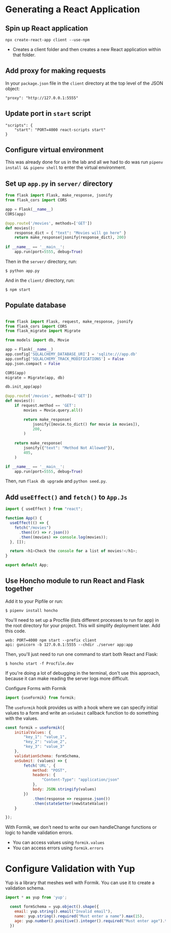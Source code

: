 # Generating a React Application
## Spin up React application
```
npx create-react-app client --use-npm
```
- Creates a client folder and then creates a new React application within that folder.
## Add proxy for making requests
In your `package.json` file in the `client` directory at the top level of the JSON object: 
```
"proxy": "http://127.0.0.1:5555"
```
## Update port in `start` script
```
"scripts": {
	"start": "PORT=4000 react-scripts start"
}
```
## Configure virtual environment
This was already done for us in the lab and all we had to do was run `pipenv install && pipenv shell` to enter the virtual environment.
## Set up `app.py` in `server/` directory
```python
from flask import Flask, make_response, jsonify 
from flask_cors import CORS 

app = Flask(__name__) 
CORS(app) 

@app.route('/movies', methods=['GET']) 
def movies(): 
	response_dict = { "text": "Movies will go here" } 
	return make_response(jsonify(response_dict), 200) 
	
if __name__ == '__main__': 
	app.run(port=5555, debug=True)

```

Then in the `server/` directory, run: 
```
$ python app.py
```

And in the `client/` directory, run: 
```
$ npm start
```
## Populate database
```python

from flask import Flask, request, make_response, jsonify
from flask_cors import CORS
from flask_migrate import Migrate

from models import db, Movie

app = Flask(__name__)
app.config['SQLALCHEMY_DATABASE_URI'] = 'sqlite:///app.db'
app.config['SQLALCHEMY_TRACK_MODIFICATIONS'] = False
app.json.compact = False

CORS(app)
migrate = Migrate(app, db)

db.init_app(app)

@app.route('/movies', methods=['GET'])
def movies():
    if request.method == 'GET':
        movies = Movie.query.all()

        return make_response(
            jsonify([movie.to_dict() for movie in movies]),
            200,
        )
    
    return make_response(
        jsonify({"text": "Method Not Allowed"}),
        405,
    ) 

if __name__ == '__main__':
    app.run(port=5555, debug=True)
```

Then, run `flask db upgrade` and `python seed.py`.

## Add `useEffect()` and `fetch()` to `App.Js`

```javascript
import { useEffect } from "react";

function App() {
  useEffect(() => {
    fetch("/movies")
      .then((r) => r.json())
      .then((movies) => console.log(movies));
  }, []);

  return <h1>Check the console for a list of movies!</h1>;
}

export default App;

```

## Use Honcho module to run React and Flask together

Add it to your Pipfile or run: 

```
$ pipenv install honcho
```

You'll need to set up a Procfile (lists different processes to run for app) in the root directory for your project. This will simplify deployment later. Add this code.

```
web: PORT=4000 npm start --prefix client
api: gunicorn -b 127.0.0.1:5555 --chdir ./server app:app
```

Then, you'll just need to run one command to start both React and Flask: 
```
$ honcho start -f Procfile.dev
```

If you're doing a lot of debugging in the terminal, don't use this approach, because it can make reading the server logs more difficult.

Configure Forms with Formik
```javascript
import {useFormik} from formik;
```

The `useFormik` hook provides us with a hook where we can specify initial values to a form and write an `onSubmit` callback function to do something with the values.

```javascript
const formik = useFormik({
	initialValues: {
		"key_1": "value_1",
		"key_2": "value_2",
		"key_3": "value_3"
	}, 
	validationSchema: formSchema,
	onSubmit: (values) => {
		fetch('URL', {
			method: "POST",
			headers: {
				"Content-Type": "application/json"
			},
			body: JSON.stringify(values)
		})
			.then(response => response.json())
			.then(stateSetter(newStateValue))
	}

});

```
With Formik, we don't need to write our own handleChange functions or logic to handle validation errors.
- You can access values using `formik.values`
- You can access errors using `formik.errors`

# Configure Validation with Yup
Yup is a library that meshes well with Formik. You can use it to create a validation schema.

```javascript
import * as yup from 'yup';
```

```javascript
  const formSchema = yup.object().shape({
    email: yup.string().email("Invalid email"),
    name: yup.string().required("Must enter a name").max(15),
    age: yup.number().positive().integer().required("Must enter age").typeError('Please enter an Integer').max(125),
  })
```